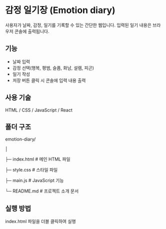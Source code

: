 # 감정 일기장 (Emotion diary)
사용자가 날짜, 감정, 일기를 기록할 수 있는 간단한 웹입니다. 입력된 일기 내용은 브라우저 콘솔에 출력됩니다. 

## 기능
- 날짜 입력
- 감정 선택(행복, 평범, 슬픔, 화남, 설렘, 피곤)
- 일기 작성
- 저장 버튼 클릭 시 콘솔에 입력 내용 출력
  
## 사용 기술
HTML / CSS / JavaScript / React

## 폴더 구조
emotion-diary/

│

├─ index.html # 메인 HTML 파일

├─ style.css # 스타일 파일

├─ main.js # JavaScript 기능

└─ README.md # 프로젝트 소개 문서

## 실행 방법
index.html 파일을 더블 클릭하여 실행
